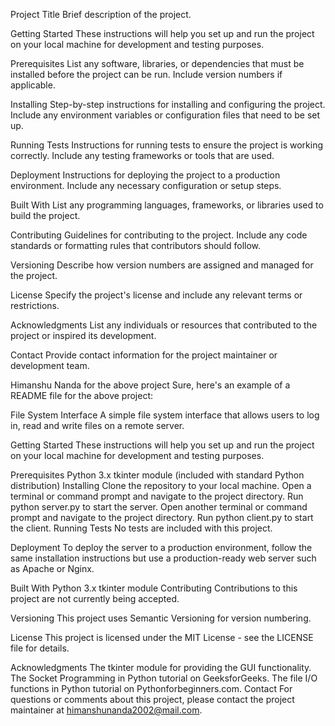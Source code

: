 Project Title
Brief description of the project.

Getting Started
These instructions will help you set up and run the project on your local machine for development and testing purposes.

Prerequisites
List any software, libraries, or dependencies that must be installed before the project can be run. Include version numbers if applicable.

Installing
Step-by-step instructions for installing and configuring the project. Include any environment variables or configuration files that need to be set up.

Running Tests
Instructions for running tests to ensure the project is working correctly. Include any testing frameworks or tools that are used.

Deployment
Instructions for deploying the project to a production environment. Include any necessary configuration or setup steps.

Built With
List any programming languages, frameworks, or libraries used to build the project.

Contributing
Guidelines for contributing to the project. Include any code standards or formatting rules that contributors should follow.

Versioning
Describe how version numbers are assigned and managed for the project.

License
Specify the project's license and include any relevant terms or restrictions.

Acknowledgments
List any individuals or resources that contributed to the project or inspired its development.

Contact
Provide contact information for the project maintainer or development team.





Himanshu Nanda
for the above project
Sure, here's an example of a README file for the above project:

File System Interface
A simple file system interface that allows users to log in, read and write files on a remote server.

Getting Started
These instructions will help you set up and run the project on your local machine for development and testing purposes.

Prerequisites
Python 3.x
tkinter module (included with standard Python distribution)
Installing
Clone the repository to your local machine.
Open a terminal or command prompt and navigate to the project directory.
Run python server.py to start the server.
Open another terminal or command prompt and navigate to the project directory.
Run python client.py to start the client.
Running Tests
No tests are included with this project.

Deployment
To deploy the server to a production environment, follow the same installation instructions but use a production-ready web server such as Apache or Nginx.

Built With
Python 3.x
tkinter module
Contributing
Contributions to this project are not currently being accepted.

Versioning
This project uses Semantic Versioning for version numbering.

License
This project is licensed under the MIT License - see the LICENSE file for details.

Acknowledgments
The tkinter module for providing the GUI functionality.
The Socket Programming in Python tutorial on GeeksforGeeks.
The file I/O functions in Python tutorial on Pythonforbeginners.com.
Contact
For questions or comments about this project, please contact the project maintainer at himanshunanda2002@mail.com.
